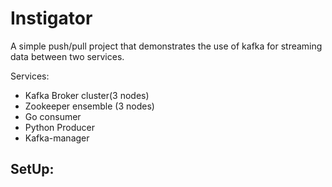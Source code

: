 # Instigator
A simple push/pull project that demonstrates the use of kafka for streaming data between two services. 

Services:

- Kafka Broker cluster(3 nodes)
- Zookeeper ensemble (3 nodes)
- Go consumer
- Python Producer
- Kafka-manager

SetUp:
- 